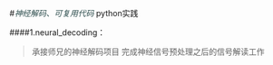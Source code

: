#*<font color=DarkSlateGray>神经解码、可复用代码</font>*
python实践

####1.neural_decoding：
>承接师兄的神经解码项目
>完成神经信号预处理之后的信号解读工作





